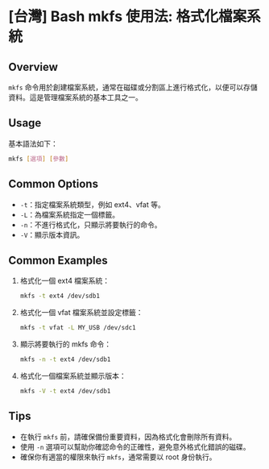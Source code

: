 # [台灣] Bash mkfs 使用法: 格式化檔案系統

## Overview
`mkfs` 命令用於創建檔案系統，通常在磁碟或分割區上進行格式化，以便可以存儲資料。這是管理檔案系統的基本工具之一。

## Usage
基本語法如下：
```bash
mkfs [選項] [參數]
```

## Common Options
- `-t`：指定檔案系統類型，例如 ext4、vfat 等。
- `-L`：為檔案系統指定一個標籤。
- `-n`：不進行格式化，只顯示將要執行的命令。
- `-V`：顯示版本資訊。

## Common Examples
1. 格式化一個 ext4 檔案系統：
   ```bash
   mkfs -t ext4 /dev/sdb1
   ```

2. 格式化一個 vfat 檔案系統並設定標籤：
   ```bash
   mkfs -t vfat -L MY_USB /dev/sdc1
   ```

3. 顯示將要執行的 mkfs 命令：
   ```bash
   mkfs -n -t ext4 /dev/sdb1
   ```

4. 格式化一個檔案系統並顯示版本：
   ```bash
   mkfs -V -t ext4 /dev/sdb1
   ```

## Tips
- 在執行 `mkfs` 前，請確保備份重要資料，因為格式化會刪除所有資料。
- 使用 `-n` 選項可以幫助你確認命令的正確性，避免意外格式化錯誤的磁碟。
- 確保你有適當的權限來執行 `mkfs`，通常需要以 root 身份執行。